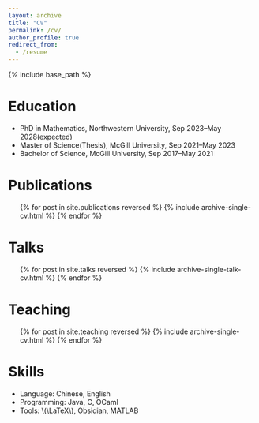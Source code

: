 ```yaml
---
layout: archive
title: "CV"
permalink: /cv/
author_profile: true
redirect_from:
  - /resume
---
```


{% include base_path %}

# Education

- PhD in Mathematics, Northwestern University, Sep 2023–May 2028(expected)
- Master of Science(Thesis), McGill University, Sep 2021–May 2023
- Bachelor of Science, McGill University, Sep 2017–May 2021

# Publications

  <ul>{% for post in site.publications reversed %}
    {% include archive-single-cv.html %}
  {% endfor %}</ul>

# Talks

  <ul>{% for post in site.talks reversed %}
    {% include archive-single-talk-cv.html  %}
  {% endfor %}</ul>
  
# Teaching

  <ul>{% for post in site.teaching reversed %}
    {% include archive-single-cv.html %}
  {% endfor %}</ul>

  
# Skills

* Language: Chinese, English
* Programming: Java, C, OCaml
* Tools: \\(\LaTeX\\), Obsidian, MATLAB


  

  
